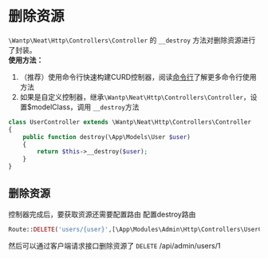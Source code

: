 # 删除资源

`\Wantp\Neat\Http\Controllers\Controller` 的 `__destroy` 方法对删除资源进行了封装。  
**使用方法：**

1. （推荐）使用命令行快速构建CURD控制器，阅读[命令行](../guide/command.md)了解更多命令行使用方法
2. 如果是自定义控制器，继承`\Wantp\Neat\Http\Controllers\Controller`，设置$modelClass，调用 `__destroy`方法

```php
class UserController extends \Wantp\Neat\Http\Controllers\Controller
{
    public function destroy(\App\Models\User $user)
    {
        return $this->__destroy($user);
    }
}
```

## 删除资源

控制器完成后，要获取资源还需要配置路由 配置destroy路由

```php
Route::DELETE('users/{user}',[\App\Modules\Admin\Http\Controllers\UserController::class,'destroy']);
```

然后可以通过客户端请求接口删除资源了
`DELETE` /api/admin/users/1
